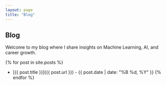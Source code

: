 ```yaml
---
layout: page
title: "Blog"
---
```


## Blog
Welcome to my blog where I share insights on Machine Learning, AI, and career growth.

{% for post in site.posts %}
- [{{ post.title }}]({{ post.url }}) - {{ post.date | date: "%B %d, %Y" }}
{% endfor %}
